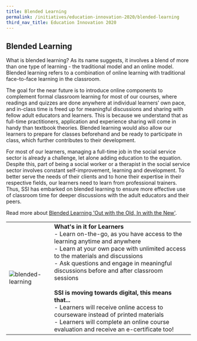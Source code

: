 ```yaml
---
title: Blended Learning
permalink: /initiatives/education-innovation-2020/blended-learning
third_nav_title: Education Innovation 2020
---
```



## Blended Learning
What is blended learning? As its name suggests, it involves a blend of more than one type of learning - the traditional model and an online model. Blended learning refers to a combination of online learning with traditional face-to-face learning in the classroom.

The goal for the near future is to introduce online components to complement formal classroom learning for most of our courses, where readings and quizzes are done anywhere at individual learners’ own pace, and in-class time is freed up for meaningful discussions and sharing with fellow adult educators and learners. This is because we understand that as full-time practitioners, application and experience sharing will come in handy than textbook theories. Blended learning would also allow our learners to prepare for classes beforehand and be ready to participate in class, which further contributes to their development.

For most of our learners, managing a full-time job in the social service sector is already a challenge, let alone adding education to the equation. Despite this, part of being a social worker or a therapist in the social service sector involves constant self-improvement, learning and development. To better serve the needs of their clients and to hone their expertise in their respective fields, our learners need to learn from professional trainers. Thus, SSI has embarked on blended learning to ensure more effective use of classroom time for deeper discussions with the adult educators and their peers.

Read more about [Blended Learning 'Out with the Old, In with the New'](/images/initiatives/education-innovation/Blended_Learning.pdf).

|  |  |
|--|--|
|![blended-learning](/images/initiatives/education-innovation/blended-learning-pic.jpg)  |**What's in it for Learners**<br>- Learn on-the-go, as you have access to the learning anytime and anywhere<br>- Learn at your own pace with unlimited access to the materials and discussions<br>- Ask questions and engage in meaningful discussions before and after classroom sessions<br><br>**SSI is moving towards digital, this means that...**<br>- Learners will receive online access to courseware instead of printed materials<br>- Learners will complete an online course evaluation and receive an e-certificate too!|
